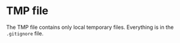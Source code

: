 # TMP file 

The TMP file contains only local temporary files. Everything is in the `.gitignore` file.